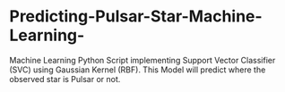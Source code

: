 # Predicting-Pulsar-Star-Machine-Learning-
Machine Learning Python Script implementing Support Vector Classifier (SVC) using Gaussian Kernel (RBF). This Model will predict where the observed star is Pulsar or not. 
